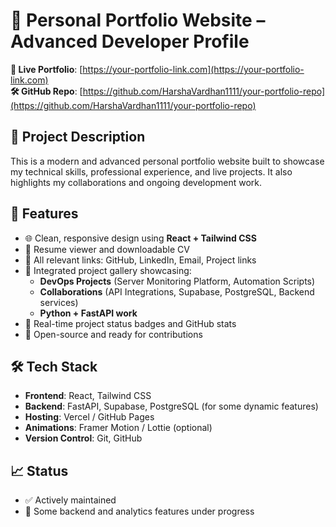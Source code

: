 # 💼 Personal Portfolio Website – Advanced Developer Profile

**🔗 Live Portfolio**: [https://your-portfolio-link.com](https://your-portfolio-link.com)  
**🛠 GitHub Repo**: [https://github.com/HarshaVardhan1111/your-portfolio-repo](https://github.com/HarshaVardhan1111/your-portfolio-repo)

## 📌 Project Description

This is a modern and advanced personal portfolio website built to showcase my technical skills, professional experience, and live projects. It also highlights my collaborations and ongoing development work.

## 🚀 Features

- 🌐 Clean, responsive design using **React + Tailwind CSS**
- 🧾 Resume viewer and downloadable CV
- 🔗 All relevant links: GitHub, LinkedIn, Email, Project links
- 🧠 Integrated project gallery showcasing:
  - **DevOps Projects** (Server Monitoring Platform, Automation Scripts)
  - **Collaborations** (API Integrations, Supabase, PostgreSQL, Backend services)
  - **Python + FastAPI work**
- 📸 Real-time project status badges and GitHub stats
- 🎯 Open-source and ready for contributions

## 🛠 Tech Stack

- **Frontend**: React, Tailwind CSS
- **Backend**: FastAPI, Supabase, PostgreSQL (for some dynamic features)
- **Hosting**: Vercel / GitHub Pages
- **Animations**: Framer Motion / Lottie (optional)
- **Version Control**: Git, GitHub

## 📈 Status

- ✅ Actively maintained
- 🚧 Some backend and analytics features under progress
